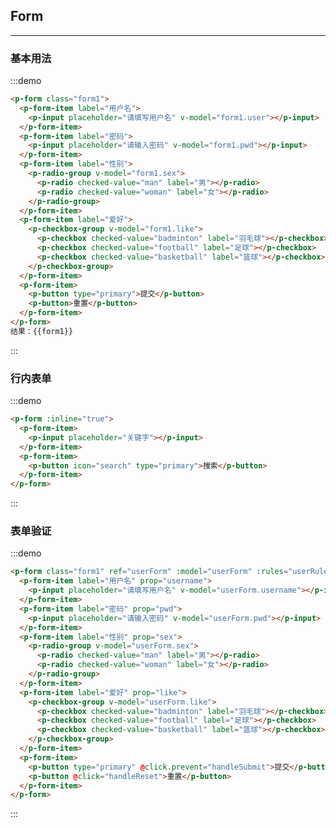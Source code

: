 <script>
  export default {
    data () {
      return {
        form1: {
          user: '',
          pwd: '',
          sex: '',
          like: []
        },
        userForm: {
          username: 'lynzz',
          pwd: '',
          sex: '',
          like: []
        },
        userRules: {
          username: [
            {required: true, message: '请填写用户名', trigger: 'blur'},
            {min: 5, message: '用户名至少 5 个字符', trigger: 'blur'}
          ],
          pwd: [{required: true, message: '请填写密码'}],
          sex: {required: true, message: '请选择性别', trigger: 'change'},
          like: {required: true, type: 'array', message: '请选择爱好', trigger: 'change'}
        }
      }
    },
    methods: {
      handleSubmit () {
        this.$refs.userForm.validate(valid => {
          if (valid) {
            console.log(this.userForm)
          } else {
            console.log('error')
          }
        })
      },
      handleReset () {
        this.$refs.userForm.resetFields()
      }
    }
  }
</script>
<style>
  .form1 {
    max-width: 500px
  }
</style>
## Form
---

### 基本用法

:::demo
```html
<p-form class="form1">
  <p-form-item label="用户名">
    <p-input placeholder="请填写用户名" v-model="form1.user"></p-input>
  </p-form-item>
  <p-form-item label="密码">
    <p-input placeholder="请输入密码" v-model="form1.pwd"></p-input>
  </p-form-item>
  <p-form-item label="性别">
    <p-radio-group v-model="form1.sex">
      <p-radio checked-value="man" label="男"></p-radio>
      <p-radio checked-value="woman" label="女"></p-radio>
    </p-radio-group>
  </p-form-item>
  <p-form-item label="爱好">
    <p-checkbox-group v-model="form1.like">
      <p-checkbox checked-value="badminton" label="羽毛球"></p-checkbox>
      <p-checkbox checked-value="football" label="足球"></p-checkbox>
      <p-checkbox checked-value="basketball" label="篮球"></p-checkbox>
    </p-checkbox-group>
  </p-form-item>
  <p-form-item>
    <p-button type="primary">提交</p-button>
    <p-button>重置</p-button>
  </p-form-item>
</p-form>
结果：{{form1}}
```
:::

### 行内表单

:::demo
```html
<p-form :inline="true">
  <p-form-item>
    <p-input placeholder="关键字"></p-input>
  </p-form-item>
  <p-form-item>
    <p-button icon="search" type="primary">搜索</p-button>
  </p-form-item>
</p-form>
```
:::

### 表单验证

:::demo
```html
<p-form class="form1" ref="userForm" :model="userForm" :rules="userRules">
  <p-form-item label="用户名" prop="username">
    <p-input placeholder="请填写用户名" v-model="userForm.username"></p-input>
  </p-form-item>
  <p-form-item label="密码" prop="pwd">
    <p-input placeholder="请输入密码" v-model="userForm.pwd"></p-input>
  </p-form-item>
  <p-form-item label="性别" prop="sex">
    <p-radio-group v-model="userForm.sex">
      <p-radio checked-value="man" label="男"></p-radio>
      <p-radio checked-value="woman" label="女"></p-radio>
    </p-radio-group>
  </p-form-item>
  <p-form-item label="爱好" prop="like">
    <p-checkbox-group v-model="userForm.like">
      <p-checkbox checked-value="badminton" label="羽毛球"></p-checkbox>
      <p-checkbox checked-value="football" label="足球"></p-checkbox>
      <p-checkbox checked-value="basketball" label="篮球"></p-checkbox>
    </p-checkbox-group>
  </p-form-item>
  <p-form-item>
    <p-button type="primary" @click.prevent="handleSubmit">提交</p-button>
    <p-button @click="handleReset">重置</p-button>
  </p-form-item>
</p-form>
```
:::
